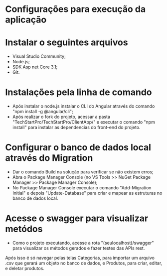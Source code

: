
# Configurações para execução da aplicação

# Instalar o seguintes arquivos
* Visual Studio Community;
* Node.js;
* SDK Asp net Core 3.1;
* Git.

# Instalações pela linha de comando
* Após instalar o node.js instalar o CLI do Angular através do comando "npm install -g @angular/cli";
* Após realizar o fork do projeto, acessar a pasta "TechStartPro/TechStartPro/ClientApp/" e executar o comando "npm install" para instalar as dependencias do front-end do projeto.


# Configurar o banco de dados local através do Migration
* Dar o comando Build na solução para verificar se não existem erros;
* Abra o Package Manager Console (no VS Tools >> NuGet Package Manager >> Package Manager Console);
* No Package Manager Console executar o comando "Add-Migration Initial" e depois "Update-Database" para criar e mapear as estruturas no banco de dados local.

# Acesse o swagger para visualizar metódos
* Como o projeto executando, acesse a rota "(seulocalhost)/swagger" para visualizar os métodos gerados e fazer testes das APIs rest.

Após isso é só navegar pelas telas Categorias, para importar um arquivo .csv que gerará um objeto no banco de dados, e Produtos, para criar, editar, e deletar produtos.
  
